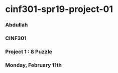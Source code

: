 # cinf301-spr19-project-01

### Abdullah
### CINF301
### Project 1 : 8 Puzzle
### Monday, February 11th
